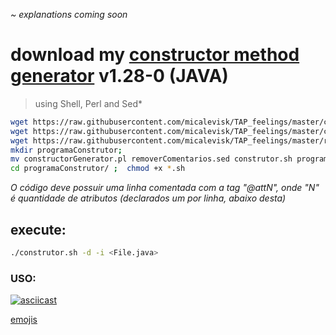 *~ explanations coming soon*



# download my [constructor method generator](https://github.com/micalevisk/TAP_feelings) v1.28-0 (JAVA)

> using Shell, Perl and Sed*

``` bash
wget https://raw.githubusercontent.com/micalevisk/TAP_feelings/master/construtor.sh
wget https://raw.githubusercontent.com/micalevisk/TAP_feelings/master/constructorGenerator.pl
wget https://raw.githubusercontent.com/micalevisk/TAP_feelings/master/removerComentarios.sed
mkdir programaConstrutor;
mv constructorGenerator.pl removerComentarios.sed construtor.sh programaConstrutor/ ;
cd programaConstrutor/ ;  chmod +x *.sh
```

_O código deve possuir uma linha comentada com a tag "@attN", onde "N" é quantidade de atributos (declarados um por linha, abaixo desta)_
## execute:
``` bash
./construtor.sh -d -i <File.java>
```

### USO:
[![asciicast](https://asciinema.org/a/91760.png)](https://asciinema.org/a/91760)

[emojis](http://www.webpagefx.com/tools/emoji-cheat-sheet/)
